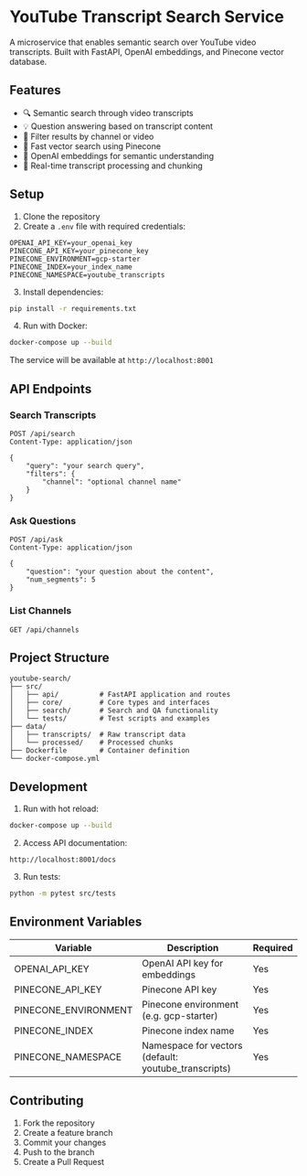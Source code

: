 # YouTube Transcript Search Service

A microservice that enables semantic search over YouTube video transcripts. Built with FastAPI, OpenAI embeddings, and Pinecone vector database.

## Features

- 🔍 Semantic search through video transcripts
- 💡 Question answering based on transcript content
- 🎯 Filter results by channel or video
- 🚀 Fast vector search using Pinecone
- 🤖 OpenAI embeddings for semantic understanding
- 🔄 Real-time transcript processing and chunking

## Setup

1. Clone the repository
2. Create a `.env` file with required credentials:
```env
OPENAI_API_KEY=your_openai_key
PINECONE_API_KEY=your_pinecone_key
PINECONE_ENVIRONMENT=gcp-starter
PINECONE_INDEX=your_index_name
PINECONE_NAMESPACE=youtube_transcripts
```

3. Install dependencies:
```bash
pip install -r requirements.txt
```

4. Run with Docker:
```bash
docker-compose up --build
```

The service will be available at `http://localhost:8001`

## API Endpoints

### Search Transcripts
```http
POST /api/search
Content-Type: application/json

{
    "query": "your search query",
    "filters": {
        "channel": "optional channel name"
    }
}
```

### Ask Questions
```http
POST /api/ask
Content-Type: application/json

{
    "question": "your question about the content",
    "num_segments": 5
}
```

### List Channels
```http
GET /api/channels
```

## Project Structure

```
youtube-search/
├── src/
│   ├── api/          # FastAPI application and routes
│   ├── core/         # Core types and interfaces
│   ├── search/       # Search and QA functionality
│   └── tests/        # Test scripts and examples
├── data/
│   ├── transcripts/  # Raw transcript data
│   └── processed/    # Processed chunks
├── Dockerfile        # Container definition
└── docker-compose.yml
```

## Development

1. Run with hot reload:
```bash
docker-compose up --build
```

2. Access API documentation:
```
http://localhost:8001/docs
```

3. Run tests:
```bash
python -m pytest src/tests
```

## Environment Variables

| Variable | Description | Required |
|----------|-------------|----------|
| OPENAI_API_KEY | OpenAI API key for embeddings | Yes |
| PINECONE_API_KEY | Pinecone API key | Yes |
| PINECONE_ENVIRONMENT | Pinecone environment (e.g. gcp-starter) | Yes |
| PINECONE_INDEX | Pinecone index name | Yes |
| PINECONE_NAMESPACE | Namespace for vectors (default: youtube_transcripts) | Yes |

## Contributing

1. Fork the repository
2. Create a feature branch
3. Commit your changes
4. Push to the branch
5. Create a Pull Request 